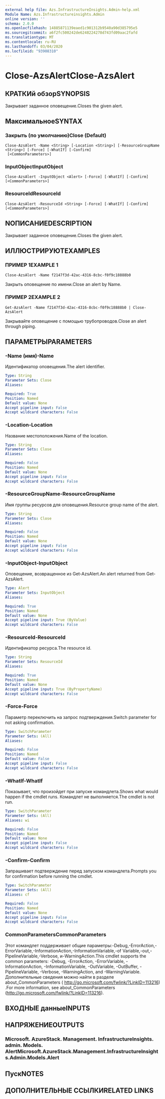 ```yaml
---
external help file: Azs.InfrastructureInsights.Admin-help.xml
Module Name: Azs.Infrastructureinsights.Admin
online version: ''
schema: 2.0.0
ms.openlocfilehash: 14885871139eaed1c901312b9540a90d385795e5
ms.sourcegitcommit: a6f2fc500242de6248224278d743fd09aac2fafd
ms.translationtype: MT
ms.contentlocale: ru-RU
ms.lasthandoff: 03/04/2020
ms.locfileid: "93908310"
---
```

# <span data-ttu-id="ef9f7-101">Close-AzsAlert</span><span class="sxs-lookup"><span data-stu-id="ef9f7-101">Close-AzsAlert</span></span>

## <span data-ttu-id="ef9f7-102">КРАТКИй обзор</span><span class="sxs-lookup"><span data-stu-id="ef9f7-102">SYNOPSIS</span></span>
<span data-ttu-id="ef9f7-103">Закрывает заданное оповещение.</span><span class="sxs-lookup"><span data-stu-id="ef9f7-103">Closes the given alert.</span></span>

## <span data-ttu-id="ef9f7-104">Максимальное</span><span class="sxs-lookup"><span data-stu-id="ef9f7-104">SYNTAX</span></span>

### <span data-ttu-id="ef9f7-105">Закрыть (по умолчанию)</span><span class="sxs-lookup"><span data-stu-id="ef9f7-105">Close (Default)</span></span>
```
Close-AzsAlert -Name <String> [-Location <String>] [-ResourceGroupName <String>] [-Force] [-WhatIf] [-Confirm]
 [<CommonParameters>]
```

### <span data-ttu-id="ef9f7-106">InputObject</span><span class="sxs-lookup"><span data-stu-id="ef9f7-106">InputObject</span></span>
```
Close-AzsAlert -InputObject <Alert> [-Force] [-WhatIf] [-Confirm] [<CommonParameters>]
```

### <span data-ttu-id="ef9f7-107">ResourceId</span><span class="sxs-lookup"><span data-stu-id="ef9f7-107">ResourceId</span></span>
```
Close-AzsAlert -ResourceId <String> [-Force] [-WhatIf] [-Confirm] [<CommonParameters>]
```

## <span data-ttu-id="ef9f7-108">NОПИСАНИЕ</span><span class="sxs-lookup"><span data-stu-id="ef9f7-108">DESCRIPTION</span></span>
<span data-ttu-id="ef9f7-109">Закрывает заданное оповещение.</span><span class="sxs-lookup"><span data-stu-id="ef9f7-109">Closes the given alert.</span></span>

## <span data-ttu-id="ef9f7-110">ИЛЛЮСТРИРУЮТ</span><span class="sxs-lookup"><span data-stu-id="ef9f7-110">EXAMPLES</span></span>

### <span data-ttu-id="ef9f7-111">ПРИМЕР 1</span><span class="sxs-lookup"><span data-stu-id="ef9f7-111">EXAMPLE 1</span></span>
```
Close-AzsAlert -Name f2147f3d-42ac-4316-8cbc-f0f9c18888b0
```

<span data-ttu-id="ef9f7-112">Закрыть оповещение по имени.</span><span class="sxs-lookup"><span data-stu-id="ef9f7-112">Close an alert by Name.</span></span>

### <span data-ttu-id="ef9f7-113">ПРИМЕР 2</span><span class="sxs-lookup"><span data-stu-id="ef9f7-113">EXAMPLE 2</span></span>
```
Get-AzsAlert -Name f2147f3d-42ac-4316-8cbc-f0f9c18888b0 | Close-AzsAlert
```

<span data-ttu-id="ef9f7-114">Закрывайте оповещение с помощью трубопроводов.</span><span class="sxs-lookup"><span data-stu-id="ef9f7-114">Close an alert through piping.</span></span>

## <span data-ttu-id="ef9f7-115">ПАРАМЕТРЫ</span><span class="sxs-lookup"><span data-stu-id="ef9f7-115">PARAMETERS</span></span>

### <span data-ttu-id="ef9f7-116">-Name (имя)</span><span class="sxs-lookup"><span data-stu-id="ef9f7-116">-Name</span></span>
<span data-ttu-id="ef9f7-117">Идентификатор оповещения.</span><span class="sxs-lookup"><span data-stu-id="ef9f7-117">The alert identifier.</span></span>

```yaml
Type: String
Parameter Sets: Close
Aliases:

Required: True
Position: Named
Default value: None
Accept pipeline input: False
Accept wildcard characters: False
```

### <span data-ttu-id="ef9f7-118">-Location</span><span class="sxs-lookup"><span data-stu-id="ef9f7-118">-Location</span></span>
<span data-ttu-id="ef9f7-119">Название местоположения.</span><span class="sxs-lookup"><span data-stu-id="ef9f7-119">Name of the location.</span></span>

```yaml
Type: String
Parameter Sets: Close
Aliases:

Required: False
Position: Named
Default value: None
Accept pipeline input: False
Accept wildcard characters: False
```

### <span data-ttu-id="ef9f7-120">-ResourceGroupName</span><span class="sxs-lookup"><span data-stu-id="ef9f7-120">-ResourceGroupName</span></span>
<span data-ttu-id="ef9f7-121">Имя группы ресурсов для оповещения.</span><span class="sxs-lookup"><span data-stu-id="ef9f7-121">Resource group name of the alert.</span></span>

```yaml
Type: String
Parameter Sets: Close
Aliases:

Required: False
Position: Named
Default value: None
Accept pipeline input: False
Accept wildcard characters: False
```

### <span data-ttu-id="ef9f7-122">-InputObject</span><span class="sxs-lookup"><span data-stu-id="ef9f7-122">-InputObject</span></span>
<span data-ttu-id="ef9f7-123">Оповещение, возвращенное из Get-AzsAlert.</span><span class="sxs-lookup"><span data-stu-id="ef9f7-123">An alert returned from Get-AzsAlert.</span></span>

```yaml
Type: Alert
Parameter Sets: InputObject
Aliases:

Required: True
Position: Named
Default value: None
Accept pipeline input: True (ByValue)
Accept wildcard characters: False
```

### <span data-ttu-id="ef9f7-124">-ResourceId</span><span class="sxs-lookup"><span data-stu-id="ef9f7-124">-ResourceId</span></span>
<span data-ttu-id="ef9f7-125">Идентификатор ресурса.</span><span class="sxs-lookup"><span data-stu-id="ef9f7-125">The resource id.</span></span>

```yaml
Type: String
Parameter Sets: ResourceId
Aliases:

Required: True
Position: Named
Default value: None
Accept pipeline input: True (ByPropertyName)
Accept wildcard characters: False
```

### <span data-ttu-id="ef9f7-126">-Force</span><span class="sxs-lookup"><span data-stu-id="ef9f7-126">-Force</span></span>
<span data-ttu-id="ef9f7-127">Параметр переключить на запрос подтверждения.</span><span class="sxs-lookup"><span data-stu-id="ef9f7-127">Switch parameter for not asking confirmation.</span></span>

```yaml
Type: SwitchParameter
Parameter Sets: (All)
Aliases:

Required: False
Position: Named
Default value: False
Accept pipeline input: False
Accept wildcard characters: False
```

### <span data-ttu-id="ef9f7-128">-WhatIf</span><span class="sxs-lookup"><span data-stu-id="ef9f7-128">-WhatIf</span></span>
<span data-ttu-id="ef9f7-129">Показывает, что произойдет при запуске командлета.</span><span class="sxs-lookup"><span data-stu-id="ef9f7-129">Shows what would happen if the cmdlet runs.</span></span>
<span data-ttu-id="ef9f7-130">Командлет не выполняется.</span><span class="sxs-lookup"><span data-stu-id="ef9f7-130">The cmdlet is not run.</span></span>

```yaml
Type: SwitchParameter
Parameter Sets: (All)
Aliases: wi

Required: False
Position: Named
Default value: None
Accept pipeline input: False
Accept wildcard characters: False
```

### <span data-ttu-id="ef9f7-131">-Confirm</span><span class="sxs-lookup"><span data-stu-id="ef9f7-131">-Confirm</span></span>
<span data-ttu-id="ef9f7-132">Запрашивает подтверждение перед запуском командлета.</span><span class="sxs-lookup"><span data-stu-id="ef9f7-132">Prompts you for confirmation before running the cmdlet.</span></span>

```yaml
Type: SwitchParameter
Parameter Sets: (All)
Aliases: cf

Required: False
Position: Named
Default value: None
Accept pipeline input: False
Accept wildcard characters: False
```

### <span data-ttu-id="ef9f7-133">CommonParameters</span><span class="sxs-lookup"><span data-stu-id="ef9f7-133">CommonParameters</span></span>
<span data-ttu-id="ef9f7-134">Этот командлет поддерживает общие параметры:-Debug,-ErrorAction,-ErrorVariable,-InformationAction,-InformationVariable,-of Variable,-out,-PipelineVariable,-Verbose, и-WarningAction.</span><span class="sxs-lookup"><span data-stu-id="ef9f7-134">This cmdlet supports the common parameters: -Debug, -ErrorAction, -ErrorVariable, -InformationAction, -InformationVariable, -OutVariable, -OutBuffer, -PipelineVariable, -Verbose, -WarningAction, and -WarningVariable.</span></span> <span data-ttu-id="ef9f7-135">Дополнительные сведения можно найти в разделе about_CommonParameters ( http://go.microsoft.com/fwlink/?LinkID=113216) .</span><span class="sxs-lookup"><span data-stu-id="ef9f7-135">For more information, see about_CommonParameters (http://go.microsoft.com/fwlink/?LinkID=113216).</span></span>

## <span data-ttu-id="ef9f7-136">ВХОДНЫЕ данные</span><span class="sxs-lookup"><span data-stu-id="ef9f7-136">INPUTS</span></span>

## <span data-ttu-id="ef9f7-137">НАПРЯЖЕНИЕ</span><span class="sxs-lookup"><span data-stu-id="ef9f7-137">OUTPUTS</span></span>

### <span data-ttu-id="ef9f7-138">Microsoft. AzureStack. Management. InfrastructureInsights. admin. Models. Alert</span><span class="sxs-lookup"><span data-stu-id="ef9f7-138">Microsoft.AzureStack.Management.InfrastructureInsights.Admin.Models.Alert</span></span>

## <span data-ttu-id="ef9f7-139">Пуск</span><span class="sxs-lookup"><span data-stu-id="ef9f7-139">NOTES</span></span>

## <span data-ttu-id="ef9f7-140">ДОПОЛНИТЕЛЬНЫЕ ССЫЛКИ</span><span class="sxs-lookup"><span data-stu-id="ef9f7-140">RELATED LINKS</span></span>

